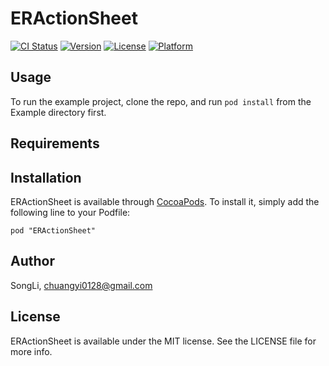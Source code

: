 # ERActionSheet

[![CI Status](http://img.shields.io/travis/SongLi/ERActionSheet.svg?style=flat)](https://travis-ci.org/SongLi/ERActionSheet)
[![Version](https://img.shields.io/cocoapods/v/ERActionSheet.svg?style=flat)](http://cocoadocs.org/docsets/ERActionSheet)
[![License](https://img.shields.io/cocoapods/l/ERActionSheet.svg?style=flat)](http://cocoadocs.org/docsets/ERActionSheet)
[![Platform](https://img.shields.io/cocoapods/p/ERActionSheet.svg?style=flat)](http://cocoadocs.org/docsets/ERActionSheet)

## Usage

To run the example project, clone the repo, and run `pod install` from the Example directory first.

## Requirements

## Installation

ERActionSheet is available through [CocoaPods](http://cocoapods.org). To install
it, simply add the following line to your Podfile:

    pod "ERActionSheet"

## Author

SongLi, chuangyi0128@gmail.com

## License

ERActionSheet is available under the MIT license. See the LICENSE file for more info.

